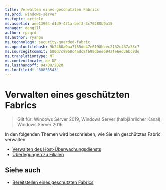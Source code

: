 ```yaml
---
title: Verwalten eines geschützten Fabrics
ms.prod: windows-server
ms.topic: article
ms.assetid: aee13964-d1d9-471a-bef3-3c76280b9a15
manager: dongill
author: rpsqrd
ms.author: ryanpu
ms.technology: security-guarded-fabric
ms.openlocfilehash: 9b2460a9aa7f85de47e6198bcec2132c437a35c7
ms.sourcegitcommit: b00d7c8968c4adc8f699dbee694afe6ed36bc9de
ms.translationtype: MT
ms.contentlocale: de-DE
ms.lasthandoff: 04/08/2020
ms.locfileid: "80856543"
---
```

# <a name="managing-a-guarded-fabric"></a>Verwalten eines geschützten Fabrics

> Gilt für: Windows Server 2019, Windows Server (halbjährlicher Kanal), Windows Server 2016

In den folgenden Themen wird beschrieben, wie Sie ein geschütztes Fabric verwalten.

- [Verwalten des Host-Überwachungsdiensts](guarded-fabric-manage-hgs.md)
- [Überlegungen zu Filialen](guarded-fabric-manage-branch-office.md)

## <a name="see-also"></a>Siehe auch

- [Bereitstellen eines geschützten Fabrics](guarded-fabric-deploying-hgs-overview.md)